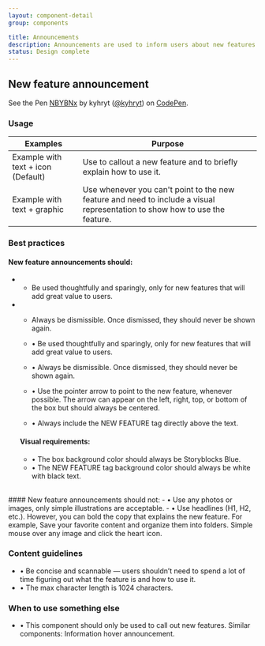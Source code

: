 ```yaml
---
layout: component-detail
group: components

title: Announcements
description: Announcements are used to inform users about new features or important site updates. They’re one of the most prominent ways to grab users attention.
status: Design complete
---
```


## New feature announcement


<p data-height="265" data-theme-id="light" data-slug-hash="NBYBNx" data-default-tab="css,result" data-user="kyhryt" data-pen-title="NBYBNx" class="codepen">See the Pen <a href="https://codepen.io/kyhryt/pen/NBYBNx/">NBYBNx</a> by kyhryt (<a href="https://codepen.io/kyhryt">@kyhryt</a>) on <a href="https://codepen.io">CodePen</a>.</p>
<script async src="https://static.codepen.io/assets/embed/ei.js"></script>

### Usage

| Examples     | Purpose                                                                          |
| --------------- |----------------------------------------------------------------------------------|
| Example with text + icon (Default)         | Use to callout a new feature and to briefly explain how to use it.                                 |
| Example with text + graphic       | Use whenever you can't point to the new feature and need to include a visual representation to show how to use the feature.                |

### Best practices
#### New feature announcements should:
* - Be used thoughtfully and sparingly, only for new features that will add great value to users.
* - Always be dismissible. Once dismissed, they should never be shown again.


  - • Be used thoughtfully and sparingly, only for new features that will add great value to users.
  - • Always be dismissible. Once dismissed, they should never be shown again.
  - • Use the pointer arrow to point to the new feature, whenever possible. The arrow can appear on the left, right, top, or bottom of the box but should always be centered.
  - • Always include the NEW FEATURE tag directly above the text.
  #### Visual requirements:
  - • The box background color should always be Storyblocks Blue.
  - • The NEW FEATURE tag background color should always be white with black text.
  <dl>
<br>
  </dl>
#### New feature announcements should not:
- • Use any photos or images, only simple illustrations are acceptable.
- • Use headlines (H1, H2, etc.). However, you can bold the copy that explains the new feature. For example, Save your favorite content and organize them into folders. Simple mouse over any image and click the heart icon.

### Content guidelines
  - • Be concise and scannable — users shouldn’t need to spend a lot of time figuring out what the feature is and how to use it.
  - • The max character length is 1024 characters.

### When to use something else
  - • This component should only be used to call out new features. Similar components: Information hover announcement.  
